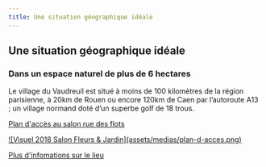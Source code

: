 ```yaml
---
title: Une situation géographique idéale
---
```


## Une situation géographique idéale
### Dans un espace naturel de plus de 6 hectares

Le village du Vaudreuil est situé à moins de 100 kilomètres de la région parisienne, à 20km de Rouen ou encore 120km de Caen par l’autoroute A13 ; un village normand doté d’un superbe golf de 18 trous.


[Plan d'accès au salon rue des flots](https://goo.gl/maps/Lg9BNZqmVvM2)

<a href="https://www.google.com/maps/dir//49.2499755,1.1969795/@49.249976,1.196979,16z?hl=fr" rel="Trouver un itinéraire">
![Visuel 2018 Salon Fleurs & Jardin](assets/medias/plan-d-acces.png)
</a>

[Plus d'infomations sur le lieu](infos-pratiques#localisation)
